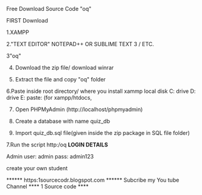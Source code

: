 Free Download Source Code "oq"

FIRST Download

1.XAMPP

2."TEXT EDITOR" NOTEPAD++ OR SUBLIME TEXT 3 / ETC.

3"oq"

4. Download the zip file/ download winrar

5. Extract the file and copy "oq" folder

6.Paste inside root directory/ where you install xammp local disk C: drive D: drive E: paste: (for xampp/htdocs, 

7. Open PHPMyAdmin (http://localhost/phpmyadmin)

8. Create a database with name quiz_db

6. Import quiz_db.sql file(given inside the zip package in SQL file folder)

7.Run the script http:/oq
**LOGIN DETAILS** 

Admin
user: admin
pass: admin123

create your own student

****** https:1sourcecodr.blogspot.com ******
Subcribe my You tube Channel **** 1 Source code ****
